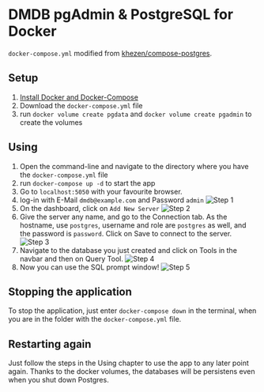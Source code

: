 # DMDB pgAdmin & PostgreSQL for Docker

`docker-compose.yml` modified from [khezen/compose-postgres](https://github.com/khezen/compose-postgres).

## Setup
1) [Install Docker and Docker-Compose](https://docs.docker.com/compose/install/)
2) Download the `docker-compose.yml` file
3) run `docker volume create pgdata` and `docker volume create pgadmin` to create the volumes

## Using
1) Open the command-line and navigate to the directory where you have the `docker-compose.yml` file
2) run `docker-compose up -d` to start the app
3) Go to `localhost:5050` with your favourite browser.
4) log-in with E-Mail `dmdb@example.com` and Password `admin`
![Step 1](https://i.imgur.com/ICIaVdQ.png)
5) On the dashboard, click on `Add New Server`
![Step 2](https://i.imgur.com/2jnCWKA.png)
6) Give the server any name, and go to the Connection tab. As the hostname, use `postgres`, username and role are `postgres` as well, and the password is `password`.
Click on Save to connect to the server.
![Step 3](https://i.imgur.com/PP593JU.png)
7) Navigate to the database you just created and click on Tools in the navbar and then on Query Tool.
![Step 4](https://i.imgur.com/GqvaRSD.png)
8) Now you can use the SQL prompt window!
![Step 5](https://i.imgur.com/ZTUBbei.png)

## Stopping the application
To stop the application, just enter `docker-compose down` in the terminal, when you are in the folder with the `docker-compose.yml` file.

## Restarting again
Just follow the steps in the Using chapter to use the app to any later point again. Thanks to the docker volumes, the databases will be persistens even when you shut down Postgres.